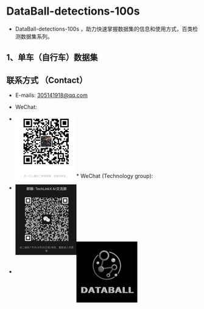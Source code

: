 # DataBall-detections-100s

* DataBall-detections-100s ，助力快速掌握数据集的信息和使用方式，百类检测数据集系列。


## 1、单车（自行车）数据集



## 联系方式 （Contact）  
* E-mails: 305141918@qq.com   

* WeChat:

* <img src="./doc/wx.png"  align = "left"  width="160" /><br><br><br><br><br><br><br>
<br>
* WeChat (Technology group):

* <img src="./doc/v1.png"  align = "left"  width="160" /><br><br><br><br><br><br><br><br>

* <img src="./doc/logo.png"  align = "center"  width="160" /><br>
